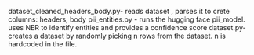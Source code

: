 dataset_cleaned_headers_body.py- reads dataset , parses it to crete columns: headers, body
pii_entities.py - runs the hugging face pii_model. uses NER to identify entities and provides a confidence score
dataset.py-creates a dataset by randomly picking n rows from the dataset. n is hardcoded in the file.

